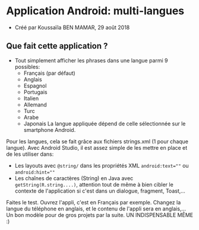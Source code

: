 # Application Android: multi-langues
* Créé par Koussaïla BEN MAMAR, 29 août 2018

## Que fait cette application ?
* Tout simplement afficher les phrases dans une langue parmi 9 possibles:
	* Français (par défaut)
	* Anglais
	* Espagnol
	* Portugais
	* Italien
	* Allemand
	* Turc
	* Arabe
	* Japonais
La langue appliquée dépend de celle sélectionnée sur le smartphone Android.

Pour les langues, cela se fait grâce aux fichiers strings.xml (1 pour chaque langue). Avec Android Studio, il est assez simple de les mettre en place et de les utiliser dans:
* Les layouts avec ` @string/ ` dans les propriétés XML ` android:text="" ` ou ` android:hint="" `
* Les chaînes de caractères (String) en Java avec ` getString(R.string....) `, attention tout de même à bien cibler le contexte de l'application si c'est dans un dialogue, fragment, Toast,...

Faites le test. Ouvrez l'appli, c'est en Français par exemple. Changez la langue du téléphone en anglais, et le contenu de l'appli sera en anglais,... Un bon modèle pour de gros projets par la suite. UN INDISPENSABLE MÊME :)